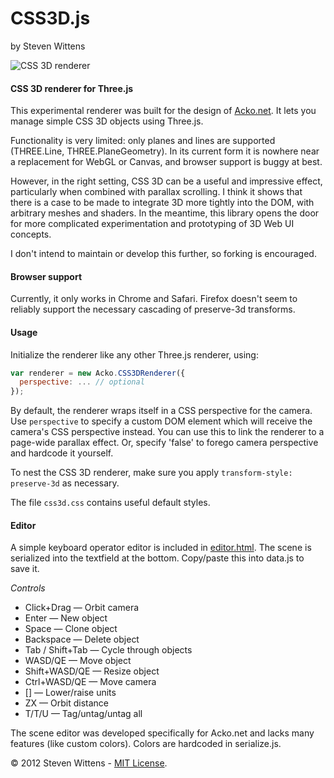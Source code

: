 CSS3D.js
========

by Steven Wittens

![CSS 3D renderer](https://raw.github.com/unconed/CSS3D.js/master/css3d.png)

#### CSS 3D renderer for Three.js ####

This experimental renderer was built for the design of [Acko.net](http://acko.net/blog/making-love-to-webkit). It lets you manage simple CSS 3D objects using Three.js.

Functionality is very limited: only planes and lines are supported (THREE.Line, THREE.PlaneGeometry). In its current form it is nowhere near a replacement for WebGL or Canvas, and browser support is buggy at best.

However, in the right setting, CSS 3D can be a useful and impressive effect, particularly when combined with parallax scrolling. I think it shows that there is a case to be made to integrate 3D more tightly into the DOM, with arbitrary meshes and shaders. In the meantime, this library opens the door for more complicated experimentation and prototyping of 3D Web UI concepts.

I don't intend to maintain or develop this further, so forking is encouraged.

#### Browser support ####

Currently, it only works in Chrome and Safari. Firefox doesn't seem to reliably support the necessary cascading of preserve-3d transforms.

#### Usage ####
  
Initialize the renderer like any other Three.js renderer, using:

```javascript
var renderer = new Acko.CSS3DRenderer({
  perspective: ... // optional
});
```

By default, the renderer wraps itself in a CSS perspective for the camera. Use `perspective` to specify a custom DOM element which will receive the camera's CSS perspective instead. You can use this to link the renderer to a page-wide parallax effect. Or, specify 'false' to forego camera perspective and hardcode it yourself.
  
To nest the CSS 3D renderer, make sure you apply `transform-style: preserve-3d` as necessary.

The file `css3d.css` contains useful default styles.

#### Editor ####

A simple keyboard operator editor is included in <a href="https://github.com/unconed/CSS3D.js/blob/master/editor.html">editor.html</a>. The scene is serialized into the textfield at the bottom. Copy/paste this into data.js to save it.

*Controls*

 * Click+Drag — Orbit camera</li>
 * Enter — New object</li>
 * Space — Clone object</li>
 * Backspace — Delete object</li>
 * Tab / Shift+Tab — Cycle through objects</li>
 * WASD/QE — Move object</li>
 * Shift+WASD/QE — Resize object</li>
 * Ctrl+WASD/QE — Move camera</li>
 * [] — Lower/raise units</li>
 * ZX — Orbit distance</li>
 * T/T/U — Tag/untag/untag all</li>

The scene editor was developed specifically for Acko.net and lacks many features (like custom colors). Colors are hardcoded in serialize.js.

© 2012 Steven Wittens - [MIT License](https://github.com/unconed/CSS3D.js/blob/master/LICENSE.txt).

</body>
</html>
